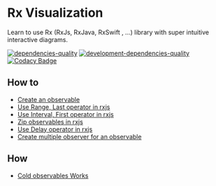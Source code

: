 # Rx Visualization

Learn to use Rx (RxJs, RxJava, RxSwift , ...) library with super intuitive interactive diagrams.

[![dependencies-quality]( https://david-dm.org/fingerpich/rx-visualization.svg)](https://david-dm.org/fingerpich/rx-visualization)
[![development-dependencies-quality](https://david-dm.org/fingerpich/rx-visualization/dev-status.svg)](https://david-dm.org/fingerpich/rx-visualization#info=devDependencies)
[![Codacy Badge](https://api.codacy.com/project/badge/Grade/3a50eeb043584886b60f961426032030)](https://www.codacy.com/app/zarei-bs/rx-studio?utm_source=github.com&amp;utm_medium=referral&amp;utm_content=fingerpich/rx-studio&amp;utm_campaign=Badge_Grade)

## How to 
 - [Create an observable](https://fingerpich.github.io/rx-visualization)
 - [Use Range, Last operator in rxjs](https://fingerpich.github.io/rx-visualization/load/%7B%22nodes%22:%5B%7B%22id%22:2,%22x%22:348,%22y%22:233,%22node_type%22:%22Range%22,%22properties%22:%7B%22start%22:0,%22count%22:3%7D%7D,%7B%22id%22:3,%22x%22:606,%22y%22:234,%22node_type%22:%22Last%22,%22properties%22:%7B%22filter%22:0%7D%7D,%7B%22id%22:4,%22x%22:480,%22y%22:413,%22node_type%22:%22Subscribe%22,%22properties%22:%7B%7D%7D%5D,%22edges%22:%5B%7B%22source%22:2,%22target%22:3%7D,%7B%22source%22:3,%22target%22:4%7D%5D%7D)
 - [Use Interval, First operator in rxjs](https://fingerpich.github.io/rx-visualization/load/{"nodes":[{"id":1,"x":649.5,"y":279,"node_type":"Subscribe","properties":{}},{"id":2,"x":389,"y":332,"node_type":"Interval","properties":{"interval":500}},{"id":3,"x":570,"y":483,"node_type":"First","properties":{"filter":0}}],"edges":[{"source":2,"target":3},{"source":3,"target":1}]})
 - [Zip observables in rxjs](https://fingerpich.github.io/rx-visualization/load/{"nodes":[{"id":1,"x":269.5,"y":284,"node_type":"Subscribe","properties":{}},{"id":2,"x":625,"y":126,"node_type":"Range","properties":{"start":10,"count":9}},{"id":3,"x":628,"y":422,"node_type":"Interval","properties":{"interval":500}},{"id":5,"x":477,"y":284,"node_type":"Zip","properties":{"zipFunction":0}}],"edges":[{"source":2,"target":5},{"source":3,"target":5},{"source":5,"target":1}]})
 - [Use Delay operator in rxjs](https://fingerpich.github.io/rx-visualization/load/{"nodes":[{"id":1,"x":430,"y":333,"node_type":"Subscribe","properties":{}},{"id":2,"x":329,"y":172,"node_type":"Delay","properties":{"delay":1000}},{"id":3,"x":517,"y":86,"node_type":"Range","properties":{"start":0,"count":3}},{"id":4,"x":667,"y":327,"node_type":"Subscribe","properties":{}}],"edges":[{"source":2,"target":1},{"source":3,"target":4},{"source":3,"target":2}]})
 - [Create multiple observer for an observable](https://fingerpich.github.io/rx-visualization/load/{"nodes":[{"id":1,"x":834,"y":366,"node_type":"Subscribe","properties":{}},{"id":2,"x":530,"y":103,"node_type":"Range","properties":{"start":0,"count":3}},{"id":3,"x":619,"y":383,"node_type":"Subscribe","properties":{}},{"id":4,"x":423,"y":378,"node_type":"Subscribe","properties":{}},{"id":5,"x":306,"y":162,"node_type":"Map","properties":{"mapFunc":0}},{"id":6,"x":197,"y":343,"node_type":"Subscribe","properties":{}},{"id":7,"x":752,"y":182,"node_type":"Last","properties":{"filter":0}}],"edges":[{"source":2,"target":4},{"source":2,"target":3},{"source":2,"target":5},{"source":5,"target":6},{"source":7,"target":1},{"source":2,"target":7}]})
 
## How
 - [Cold observables Works](https://fingerpich.github.io/rx-visualization/load/{"nodes":[{"id":1,"x":579.5,"y":462,"node_type":"Subscribe","properties":{}},{"id":3,"x":579,"y":168,"node_type":"Filter","properties":{"filter":"3"}},{"id":4,"x":680,"y":311,"node_type":"First","properties":{"filter":0}},{"id":5,"x":399,"y":167,"node_type":"Map","properties":{"mapFunc":"1"}},{"id":7,"x":399,"y":471,"node_type":"Range","properties":{"start":1,"count":16}},{"id":8,"x":289,"y":312,"node_type":"Filter","properties":{"filter":"1"}}],"edges":[{"source":5,"target":3},{"source":3,"target":4},{"source":4,"target":1},{"source":7,"target":8},{"source":8,"target":5}]})
